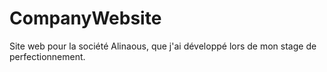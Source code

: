 # CompanyWebsite
Site web pour la société Alinaous, que j'ai développé lors de mon stage de perfectionnement.
